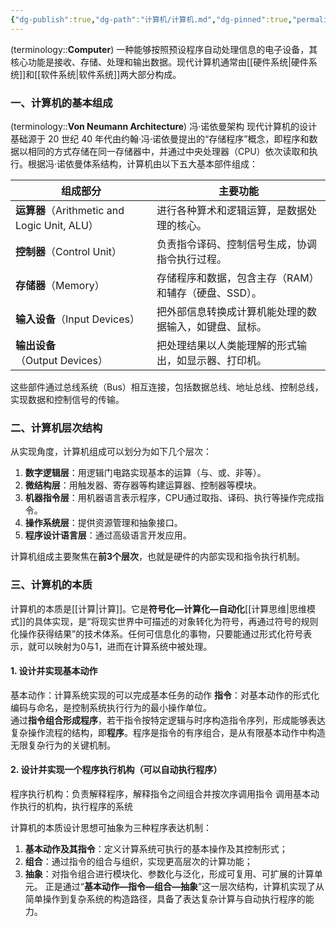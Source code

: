 ```yaml
---
{"dg-publish":true,"dg-path":"计算机/计算机.md","dg-pinned":true,"permalink":"/计算机/计算机/","pinned":true,"dgPassFrontmatter":true,"noteIcon":"","created":"2024-09-20T00:30:24.000+08:00","updated":"2025-07-01T12:38:34.000+08:00"}
---
```


(terminology::**Computer**)
一种能够按照预设程序自动处理信息的电子设备，其核心功能是接收、存储、处理和输出数据。现代计算机通常由[[硬件系统\|硬件系统]]和[[软件系统\|软件系统]]两大部分构成。

### 一、计算机的基本组成
(terminology::**Von Neumann Architecture**)  冯·诺依曼架构
​现代计算机的设计基础源于 20 世纪 40 年代由约翰·冯·诺依曼提出的“存储程序”概念，即程序和数据以相同的方式存储在同一存储器中，并通过中央处理器（CPU）依次读取和执行。根据冯·诺依曼体系结构，计算机由以下五大基本部件组成：


| 组成部分                                    | 主要功能                          |
| --------------------------------------- | ----------------------------- |
| **运算器**（Arithmetic and Logic Unit, ALU） | 进行各种算术和逻辑运算，是数据处理的核心。         |
| **控制器**（Control Unit）                   | 负责指令译码、控制信号生成，协调指令执行过程。       |
| **存储器**（Memory）                         | 存储程序和数据，包含主存（RAM）和辅存（硬盘、SSD）。 |
| **输入设备**（Input Devices）                 | 把外部信息转换成计算机能处理的数据输入，如键盘、鼠标。   |
| **输出设备**（Output Devices）                | 把处理结果以人类能理解的形式输出，如显示器、打印机。    |
这些部件通过总线系统（Bus）相互连接，包括数据总线、地址总线、控制总线，实现数据和控制信号的传输。

### 二、计算机层次结构
从实现角度，计算机组成可以划分为如下几个层次：
1. **数字逻辑层**：用逻辑门电路实现基本的运算（与、或、非等）。 
2. **微结构层**：用触发器、寄存器等构建运算器、控制器等模块。
3. **机器指令层**：用机器语言表示程序，CPU通过取指、译码、执行等操作完成指令。
4. **操作系统层**：提供资源管理和抽象接口。
5. **程序设计语言层**：通过高级语言开发应用。

计算机组成主要聚焦在**前3个层次**，也就是硬件的内部实现和指令执行机制。


### 三、计算机的本质
计算机的本质是[[计算\|计算]]。它是**符号化—计算化—自动化**[[计算思维\|思维模式]]的具体实现，是“将现实世界中可描述的对象转化为符号，再通过符号的规则化操作获得结果”的技术体系。任何可信息化的事物，只要能通过形式化符号表示，就可以映射为0与1，进而在计算系统中被处理。
#### 1. 设计并实现基本动作
基本动作：计算系统实现的可以完成基本任务的动作
**指令**：对基本动作的形式化编码与命名，是控制系统执行行为的最小操作单位。  
通过**指令组合形成程序**，若干指令按特定逻辑与时序构造指令序列，形成能够表达复杂操作流程的结构，即**程序**。程序是指令的有序组合，是从有限基本动作中构造无限复杂行为的关键机制。
#### 2. 设计并实现一个程序执行机构（可以自动执行程序）
程序执行机构：负责解释程序，解释指令之间组合并按次序调用指令
调用基本动作执行的机构，执行程序的系统

计算机的本质设计思想可抽象为三种程序表达机制：
1. **基本动作及其指令**：定义计算系统可执行的基本操作及其控制形式；
2. **组合**：通过指令的组合与组织，实现更高层次的计算功能；
3. **抽象**：对指令组合进行模块化、参数化与泛化，形成可复用、可扩展的计算单元。
正是通过“**基本动作—指令—组合—抽象**”这一层次结构，计算机实现了从简单操作到复杂系统的构造路径，具备了表达复杂计算与自动执行程序的能力。

